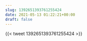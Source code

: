 ```yaml
---
slug: 1392651393761255424
date: 2021-05-13 01:22:21+00:00
draft: false
---
```


{{< tweet 1392651393761255424 >}}
